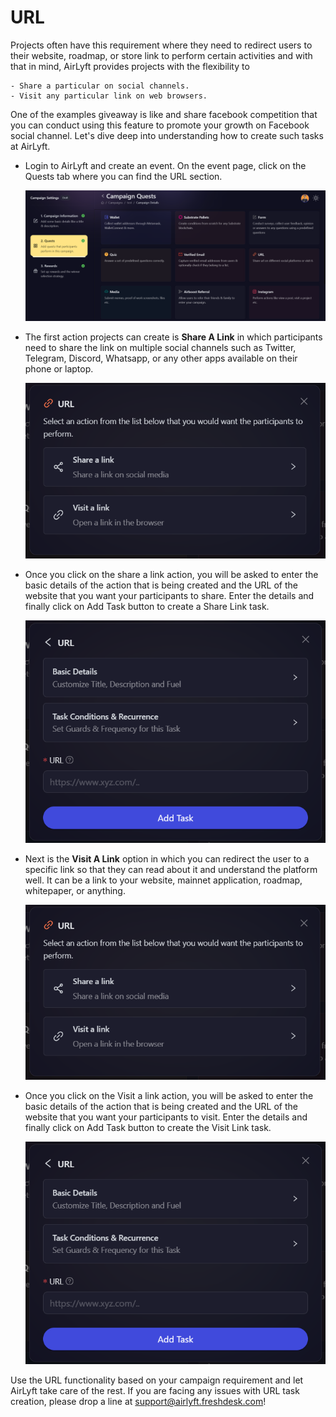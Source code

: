 # URL

Projects often have this requirement where they need to redirect users to their website, roadmap, or store link to perform certain activities and with that in mind, AirLyft provides projects with the flexibility to

    - Share a particular on social channels.
    - Visit any particular link on web browsers.

One of the examples giveaway is like and share facebook competition that you can conduct using this feature to promote your growth on Facebook social channel. Let's dive deep into understanding how to create such tasks at AirLyft.

- Login to AirLyft and create an event. On the event page, click on the Quests tab where you can find the URL section.

  ![](../../images/URLMain.png)

- The first action projects can create is **Share A Link** in which participants need to share the link on multiple social channels such as Twitter, Telegram, Discord, Whatsapp, or any other apps available on their phone or laptop.

  ![](../../images/URLOptions.png)

- Once you click on the share a link action, you will be asked to enter the basic details of the action that is being created and the URL of the website that you want your participants to share. Enter the details and finally click on Add Task button to create a Share Link task.

  ![](../../images/URLBasics.png)

- Next is the **Visit A Link** option in which you can redirect the user to a specific link so that they can read about it and understand the platform well. It can be a link to your website, mainnet application, roadmap, whitepaper, or anything.

  ![](../../images/URLOptions.png)

- Once you click on the Visit a link action, you will be asked to enter the basic details of the action that is being created and the URL of the website that you want your participants to visit. Enter the details and finally click on Add Task button to create the Visit Link task.

  ![](../../images/URLBasics.png)

Use the URL functionality based on your campaign requirement and let AirLyft take care of the rest. If you are facing any issues with URL task creation, please drop a line at [support@airlyft.freshdesk.com](mailto:support@airlyft.freshdesk.com)!
